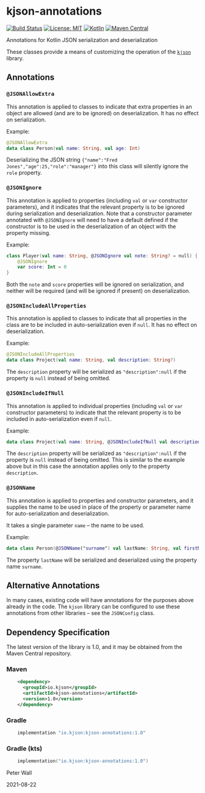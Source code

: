 # kjson-annotations

[![Build Status](https://travis-ci.com/pwall567/kjson-annotations.svg?branch=main)](https://travis-ci.com/pwall567/kjson-annotations)
[![License: MIT](https://img.shields.io/badge/License-MIT-yellow.svg)](https://opensource.org/licenses/MIT)
[![Kotlin](https://img.shields.io/static/v1?label=Kotlin&message=v1.5.20&color=7f52ff&logo=kotlin&logoColor=7f52ff)](https://github.com/JetBrains/kotlin/releases/tag/v1.5.20)
[![Maven Central](https://img.shields.io/maven-central/v/io.kjson/kjson-annotations?label=Maven%20Central)](https://search.maven.org/search?q=g:%22io.kjson%22%20AND%20a:%kjson-annotations%22)

Annotations for Kotlin JSON serialization and deserialization

These classes provide a means of customizing the operation of the [`kjson`](https://github.com/pwall567/kjson) library.

## Annotations

### `@JSONAllowExtra`

This annotation is applied to classes to indicate that extra properties in an object are allowed (and are to be ignored)
on deserialization.
It has no effect on serialization.

Example:
```kotlin
@JSONAllowExtra
data class Person(val name: String, val age: Int)
```
Deserializing the JSON string `{"name":"Fred Jones","age":25,"role":"manager"}` into this class will silently ignore the
`role` property.

### `@JSONIgnore`

This annotation is applied to properties (including `val` or `var` constructor parameters), and it indicates that the
relevant property is to be ignored during serialization and deserialization.
Note that a constructor parameter annotated with `@JSONIgnore` will need to have a default defined if the constructor is
to be used in the deserialization of an object with the property missing.

Example:
```kotlin
class Player(val name: String, @JSONIgnore val note: String? = null) {
    @JSONIgnore
    var score: Int = 0
}
```
Both the `note` and `score` properties will be ignored on serialization, and neither will be required (and will be
ignored if present) on deserialization.

### `@JSONIncludeAllProperties`

This annotation is applied to classes to indicate that all properties in the class are to be included in
auto-serialization even if `null`.
It has no effect on deserialization.

Example:
```kotlin
@JSONIncludeAllProperties
data class Project(val name: String, val description: String?)
```
The `description` property will be serialized as `"description":null` if the property is `null` instead of being
omitted.

### `@JSONIncludeIfNull`

This annotation is applied to individual properties (including `val` or `var` constructor parameters) to indicate that
the relevant property is to be included in auto-serialization even if `null`.

Example:
```kotlin
data class Project(val name: String, @JSONIncludeIfNull val description: String?)
```
The `description` property will be serialized as `"description":null` if the property is `null` instead of being
omitted.
This is similar to the example above but in this case the annotation applies only to the property `description`.

### `@JSONName`

This annotation is applied to properties and constructor parameters, and it supplies the name to be used in place of the
property or parameter name for auto-serialization and deserialization.

It takes a single parameter `name` &ndash; the name to be used.

Example:
```kotlin
data class Person(@JSONName("surname") val lastName: String, val firstName: String)
```
The property `lastName` will be serialized and deserialized using the property name `surname`.

## Alternative Annotations

In many cases, existing code will have annotations for the purposes above already in the code.
The `kjson` library can be configured to use these annotations from other libraries &ndash; see the `JSONConfig` class.

## Dependency Specification

The latest version of the library is 1.0, and it may be obtained from the Maven Central repository.

### Maven
```xml
    <dependency>
      <groupId>io.kjson</groupId>
      <artifactId>kjson-annotations</artifactId>
      <version>1.0</version>
    </dependency>
```
### Gradle
```groovy
    implementation "io.kjson:kjson-annotations:1.0"
```
### Gradle (kts)
```kotlin
    implementation("io.kjson:kjson-annotations:1.0")
```

Peter Wall

2021-08-22
